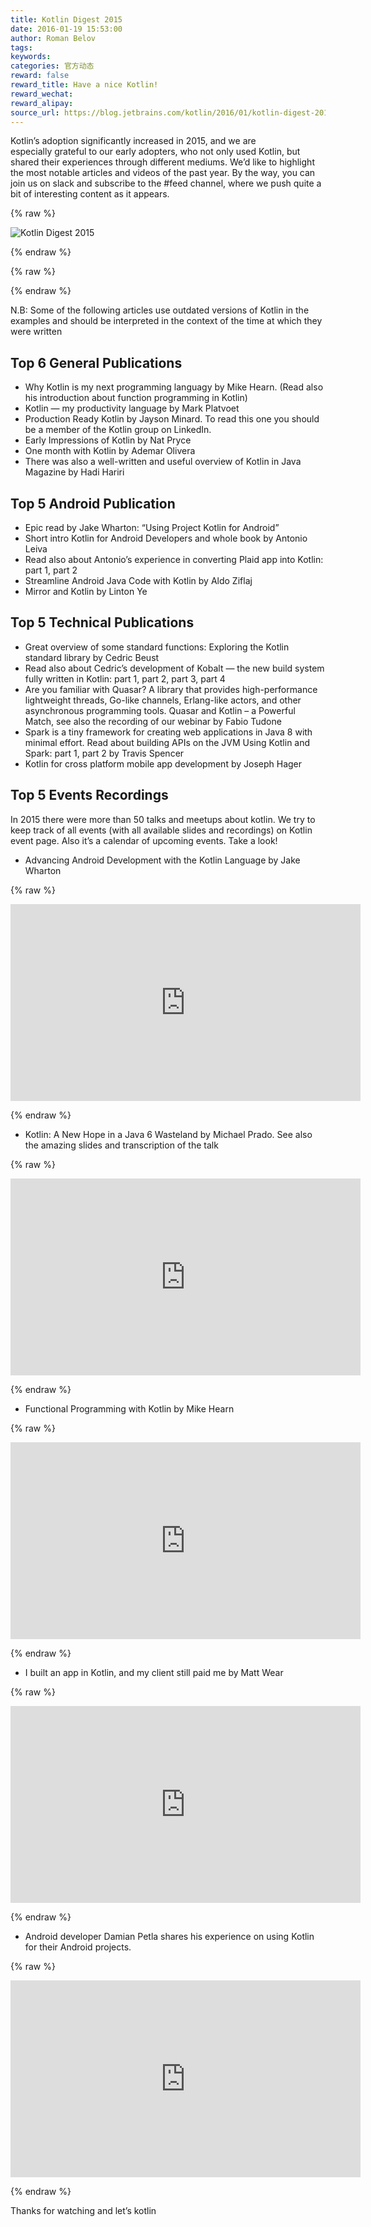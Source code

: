 ```yaml
---
title: Kotlin Digest 2015
date: 2016-01-19 15:53:00
author: Roman Belov
tags:
keywords:
categories: 官方动态
reward: false
reward_title: Have a nice Kotlin!
reward_wechat:
reward_alipay:
source_url: https://blog.jetbrains.com/kotlin/2016/01/kotlin-digest-2015/
---
```


Kotlin’s adoption significantly increased in 2015, and we are especially grateful to our early adopters, who not only used Kotlin, but shared their experiences through different mediums. We’d like to highlight the most notable articles and videos of the past year.
By the way, you can join us on slack and subscribe to the #feed channel, where we push quite a bit of interesting content as it appears.

{% raw %}
<p><img alt="Kotlin Digest 2015" class="alignnone size-full wp-image-3501" data-recalc-dims="1" src="https://i0.wp.com/blog.jetbrains.com/kotlin/files/2016/01/Digest-2015-Cover.png?resize=640%2C320&amp;ssl=1"/></p>
{% endraw %}


{% raw %}
<p><span id="more-3400"></span></p>
{% endraw %}

N.B: Some of the following articles use outdated versions of Kotlin in the examples and should be interpreted in the context of the time at which they were written
## Top 6 General Publications


* Why Kotlin is my next programming languagу by Mike Hearn. (Read also his introduction about function programming in Kotlin)
* Kotlin — my productivity language by Mark Platvoet
* Production Ready Kotlin by Jayson Minard. To read this one you should be a member of the Kotlin group on LinkedIn.
* Early Impressions of Kotlin by Nat Pryce
* One month with Kotlin by Ademar Olivera
* There was also a well-written and useful overview of Kotlin in Java Magazine by Hadi Hariri

## Top 5 Android Publication


* Epic read by Jake Wharton: “Using Project Kotlin for Android”
* Short intro Kotlin for Android Developers and whole book by Antonio Leiva
* Read also about Antonio’s experience in converting Plaid app into Kotlin: part 1, part 2
* Streamline Android Java Code with Kotlin by Aldo Ziflaj
* Mirror and Kotlin by Linton Ye

## Top 5 Technical Publications


* Great overview of some standard functions: Exploring the Kotlin standard library by Cedric Beust
* Read also about Cedric’s development of Kobalt — the new build system fully written in Kotlin: part 1, part 2, part 3, part 4
* Are you familiar with Quasar? A library that provides high-performance lightweight threads, Go-like channels, Erlang-like actors, and other asynchronous programming tools. Quasar and Kotlin – a Powerful Match, see also the recording of our webinar by Fabio Tudone
* Spark is a tiny framework for creating web applications in Java 8 with minimal effort. Read about building APIs on the JVM Using Kotlin and Spark: part 1, part 2 by Travis Spencer
* Kotlin for cross platform mobile app development by Joseph Hager

## Top 5 Events Recordings

In 2015 there were more than 50 talks and meetups about kotlin. We try to keep track of all events (with all available slides and recordings) on Kotlin event page. Also it’s a calendar of upcoming events. Take a look!

* Advancing Android Development with the Kotlin Language by Jake Wharton


{% raw %}
<p><iframe allowfullscreen="allowfullscreen" frameborder="0" height="315" mozallowfullscreen="mozallowfullscreen" src="https://player.vimeo.com/video/144877458" webkitallowfullscreen="webkitallowfullscreen" width="560"></iframe></p>
{% endraw %}


* Kotlin: A New Hope in a Java 6 Wasteland by Michael Prado. See also the amazing slides and transcription of the talk


{% raw %}
<p><iframe allowfullscreen="allowfullscreen" frameborder="0" height="315" src="https://www.youtube.com/embed/0BiPmgk3nyw" width="560"></iframe></p>
{% endraw %}


* Functional Programming with Kotlin by Mike Hearn


{% raw %}
<p><iframe allowfullscreen="allowfullscreen" frameborder="0" height="315" src="https://www.youtube.com/embed/AhA-Q7MOre0" width="560"></iframe></p>
{% endraw %}


* I built an app in Kotlin, and my client still paid me by Matt Wear


{% raw %}
<p><iframe allowfullscreen="allowfullscreen" frameborder="0" height="315" src="https://www.youtube.com/embed/d7BiXy3Qdt8" width="560"></iframe></p>
{% endraw %}


* Android developer Damian Petla shares his experience on using Kotlin for their Android projects.


{% raw %}
<p><iframe allowfullscreen="allowfullscreen" frameborder="0" height="315" src="https://www.youtube.com/embed/011AL3Z6VmM" width="560"></iframe></p>
{% endraw %}

Thanks for watching and let’s kotlin
